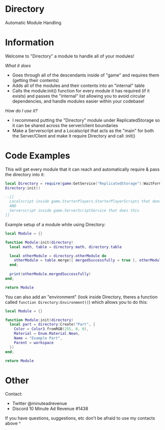 # Directory
Automatic Module Handling

# Information
Welcome to "Directory" a module to handle all of your modules!

*What it does*
  - Goes through all of the descendants inside of "game" and requires them (getting their contents)
  - Adds all of the modules and their contents into an "internal" table
  - Calls the module:init() function for every module it has required (if it exists) and passes the "internal" list allowing you to avoid circular dependencies, and handle modules easier within your codebase!

*How do I use it?*
  - I recommend putting the "Directory" module under ReplicatedStorage so it can be shared across the server/client boundaries
  - Make a Serverscript and a Localscript that acts as the "main" for both the Server/Client and make it require Directory and call :init()

# Code Examples
This will get every module that it can reach and automatically require & pass the directory into it:
```lua
local Directory = require(game:GetService("ReplicatedStorage"):WaitForChild("Directory"))
Directory:init()

--[[
  Localscript inside game.StarterPlayers.StarterPlayerScripts that does this 
  AND
  Serverscript inside game.ServerScriptService that does this
]]
```

Example setup of a module while using Directory:
```lua
local Module = {}

function Module:init(directory)
  local math, table = directory.math, directory.table

  local otherModule = directory.otherModule do 
    otherModule = table.merge({ mergedSuccessfully = true }, otherModule)
  end;
  
  print(otherModule.mergedSuccessfully)
end;

return Module
```

You can also add an "environment" (look inside Directory, theres a function called ```function Directory:Environment()```) which allows you to do this:
```lua
local Module = {}

function Module:init(directory)
  local part = directory:Create("Part", {
    Color = Color3.fromRGB(255, 0, 0),
    Material = Enum.Material.Neon,
    Name = "Example Part",
    Parent = workspace
  })
end;

return Module
```

# Other
Contact:
  - Twitter @minuteadrevenue
  - Discord 10 Minute Ad Revenue #1438

If you have questions, suggestions, etc don't be afraid to use my contacts above ^
